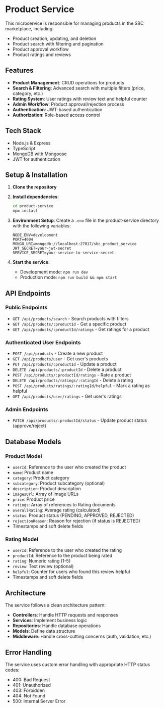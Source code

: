 # Product Service

This microservice is responsible for managing products in the SBC marketplace, including:
- Product creation, updating, and deletion
- Product search with filtering and pagination
- Product approval workflow
- Product ratings and reviews

## Features

- **Product Management**: CRUD operations for products
- **Search & Filtering**: Advanced search with multiple filters (price, category, etc.)
- **Rating System**: User ratings with review text and helpful counter
- **Admin Workflow**: Product approval/rejection process
- **Authentication**: JWT-based authentication
- **Authorization**: Role-based access control

## Tech Stack

- Node.js & Express
- TypeScript
- MongoDB with Mongoose
- JWT for authentication

## Setup & Installation

1. **Clone the repository**

2. **Install dependencies**:
   ```bash
   cd product-service
   npm install
   ```

3. **Environment Setup**:
   Create a `.env` file in the product-service directory with the following variables:
   ```
   NODE_ENV=development
   PORT=4004
   MONGO_URI=mongodb://localhost:27017/sbc_product_service
   JWT_SECRET=your-jwt-secret
   SERVICE_SECRET=your-service-to-service-secret
   ```

4. **Start the service**:
   - Development mode: `npm run dev`
   - Production mode: `npm run build && npm start`

## API Endpoints

### Public Endpoints

- `GET /api/products/search` - Search products with filters
- `GET /api/products/:productId` - Get a specific product
- `GET /api/products/:productId/ratings` - Get ratings for a product

### Authenticated User Endpoints

- `POST /api/products` - Create a new product
- `GET /api/products/user` - Get user's products
- `PUT /api/products/:productId` - Update a product
- `DELETE /api/products/:productId` - Delete a product
- `POST /api/products/:productId/ratings` - Rate a product
- `DELETE /api/products/ratings/:ratingId` - Delete a rating
- `POST /api/products/ratings/:ratingId/helpful` - Mark a rating as helpful
- `GET /api/products/user/ratings` - Get user's ratings

### Admin Endpoints

- `PATCH /api/products/:productId/status` - Update product status (approve/reject)

## Database Models

### Product Model

- `userId`: Reference to the user who created the product
- `name`: Product name
- `category`: Product category
- `subcategory`: Product subcategory (optional)
- `description`: Product description
- `imagesUrl`: Array of image URLs
- `price`: Product price
- `ratings`: Array of references to Rating documents
- `overallRating`: Average rating (calculated)
- `status`: Product status (PENDING, APPROVED, REJECTED)
- `rejectionReason`: Reason for rejection (if status is REJECTED)
- Timestamps and soft delete fields

### Rating Model

- `userId`: Reference to the user who created the rating
- `productId`: Reference to the product being rated
- `rating`: Numeric rating (1-5)
- `review`: Text review (optional)
- `helpful`: Counter for users who found this review helpful
- Timestamps and soft delete fields

## Architecture

The service follows a clean architecture pattern:
- **Controllers**: Handle HTTP requests and responses
- **Services**: Implement business logic
- **Repositories**: Handle database operations
- **Models**: Define data structure
- **Middleware**: Handle cross-cutting concerns (auth, validation, etc.)

## Error Handling

The service uses custom error handling with appropriate HTTP status codes:
- 400: Bad Request
- 401: Unauthorized
- 403: Forbidden
- 404: Not Found
- 500: Internal Server Error 